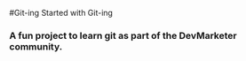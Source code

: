 #Git-ing Started with Git-ing

### A fun project to learn git as part of the **DevMarketer** community.
